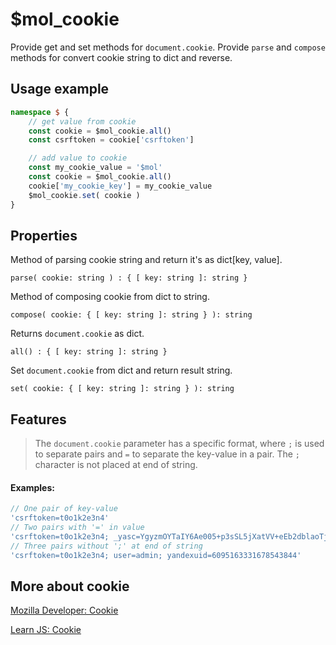 # $mol_cookie

Provide get and set methods for `document.cookie`.
Provide `parse` and `compose` methods for convert cookie string to dict and reverse.

## Usage example

```typescript
namespace $ {
	// get value from cookie
	const cookie = $mol_cookie.all()
	const csrftoken = cookie['csrftoken']

	// add value to cookie
	const my_cookie_value = '$mol'
	const cookie = $mol_cookie.all()
	cookie['my_cookie_key'] = my_cookie_value
	$mol_cookie.set( cookie )
}
```

## Properties

Method of parsing cookie string and return it's as dict[key, value].

    parse( cookie: string ) : { [ key: string ]: string }

Method of composing cookie from dict to string.

    compose( cookie: { [ key: string ]: string } ): string

Returns `document.cookie` as dict.

    all() : { [ key: string ]: string }

Set `document.cookie` from dict and return result string.

    set( cookie: { [ key: string ]: string } ): string

## Features

> The `document.cookie` parameter has a specific format, 
> where `;` is used to separate pairs and `=` to separate the key-value in a pair. 
> The `;` character is not placed at end of string.

#### Examples:

```ts
// One pair of key-value
'csrftoken=t0o1k2e3n4'
// Two pairs with '=' in value
'csrftoken=t0o1k2e3n4; _yasc=YgyzmOYTaIY6Ae005+p3sSL5jXatVV+eEb2dblaoTjDxGtW64tufghFhNG1k9gw='
// Three pairs without ';' at end of string
'csrftoken=t0o1k2e3n4; user=admin; yandexuid=6095163331678543844'
```

## More about cookie

[Mozilla Developer: Cookie](https://developer.mozilla.org/ru/docs/Web/API/Document/cookie)

[Learn JS: Cookie](https://learn.javascript.ru/cookie)

